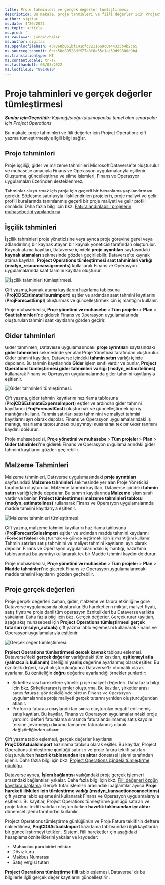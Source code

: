 ```yaml
---
title: Proje tahminleri ve gerçek değerler tümleştirmesi
description: Bu makale, proje tahminleri ve fiili değerler için Project Operations çift yazma tümleştirmesiyle ilgili bilgi sağlar.
author: sigitac
ms.date: 4/26/2021
ms.topic: article
ms.prod: ''
ms.reviewer: johnmichalak
ms.author: sigitac
ms.openlocfilehash: 43c868b051bf141cfc3211669c0a44333b4b2c65
ms.sourcegitcommit: 6cfc50d89528df977a8f6a55c1ad39d99800d9b4
ms.translationtype: HT
ms.contentlocale: tr-TR
ms.lasthandoff: 06/03/2022
ms.locfileid: "8914610"
---
```

# <a name="project-estimates-and-actuals-integration"></a>Proje tahminleri ve gerçek değerler tümleştirmesi

_**Şunlar için Geçerlidir:** Kaynağı/stoğu tutulmayanları temel alan senaryolar için Project Operations_

Bu makale, proje tahminleri ve fiili değerler için Project Operations çift yazma tümleştirmesiyle ilgili bilgi sağlar.

## <a name="project-estimates"></a>Proje tahminleri

Proje işçiliği, gider ve malzeme tahminleri Microsoft Dataverse'te oluşturulur ve muhasebe amacıyla Finans ve Operasyon uygulamalarıyla eşitlenir. Oluşturma, güncelleştirme ve silme işlemleri, Finans ve Operasyon uygulamaları üzerinden desteklenmez.

Tahminler oluşturmak için proje için geçerli bir hesaplama yapılandırması gerekir. Sözleşme satırlarıyla ilişkilendirilen projelerin, proje maliyet ve gelir profili kurallarında tanımlanmış geçerli bir proje maliyeti ve gelir profili olmalıdır. Daha fazla bilgi için bkz. [Faturalandırılabilir projelerin muhasebesini yapılandırma](../project-accounting/configure-accounting-billable-projects.md#configure-project-cost-and-revenue-profile-rules).

## <a name="labor-estimates"></a>İşçilik tahminleri

İşçilik tahminleri proje yöneticisine veya ayrıca proje görevine genel veya adlandırılmış bir kaynak atayan bir kaynak yöneticisi tarafından oluşturulur. Kaynak atama kayıtları, Dataverse içindeki **proje ayrıntıları** sayfasındaki **kaynak atamaları** sekmesinde gözden geçirilebilir. Dataverse'te kaynak atama kayıtları, **Project Operations tümleştirmesi saat tahminleri varlığı (msdyn\_resourceassignments)** kullanarak Finans ve Operasyon uygulamalarında saat tahmini kayıtları oluşturur.

   ![İşçilik tahminleri tümleştirmesi.](./Media/DW4LaborEstimates.png)

Çift yazma, kaynak atama kayıtlarını hazırlama tablosuna (**ProjCDSEstimateHoursImport**) eşitler ve ardından saat tahmini kayıtlarını (**ProjForecastEmpl**) oluşturmak ve güncelleştirmek için iş mantığını kullanır.

Proje muhasebecisi, **Proje yönetimi ve muhasebe** > **Tüm projeler** > **Plan** > **Saat tahminleri**'ne giderek Finans ve Operasyon uygulamalarında oluşturulan tahmini saat kayıtlarını gözden geçirir.

## <a name="expense-estimates"></a>Gider tahminleri

Gider tahminleri, Dataverse uygulamasındaki **proje ayrıntıları** sayfasındaki **gider tahminleri** sekmesinde yer alan Proje Yöneticisi tarafından oluşturulur. Gider tahmini kayıtları, Dataverse içindeki **tahmin satırı** varlığı içinde depolanır. Bu tahmin kayıtlarında **Gider** işlem sınıfı vardır ve bunlar, **Project Operations tümleştirmesi gider tahminleri varlığı (msdyn\_estimatelines)** kullanarak Finans ve Operasyon uygulamalarında gider tahmini kayıtlarıyla eşitlenir.

   ![Gider tahminleri tümleştirmesi.](./Media/DW4ExpenseEstimates.png)

Çift yazma, gider tahmini kayıtlarını hazırlama tablosuna (**ProjCDSEstimateExpenseImport**) eşitler ve ardından gider tahmini kayıtlarını (**ProjForecastCost**) oluşturmak ve güncelleştirmek için iş mantığını kullanır. Tahmin satırları satış tahminini ve maliyet tahmini kayıtlarını ayrı olarak depolar. Finans ve Operasyon uygulamalarındaki iş mantığı, hazırlama tablosundaki bu ayrıntıyı kullanarak tek bir Gider tahmini kaydını doldurur.

Proje muhasebecisi, **Proje yönetimi ve muhasebe** > **Tüm projeler** > **Plan** > **Gider tahminleri**'ne giderek Finans ve Operasyon uygulamalarındaki gider tahmini kayıtlarını gözden geçirebilir.

## <a name="material-estimates"></a>Malzeme Tahminleri

Malzeme tahminleri, Dataverse uygulamasındaki **proje ayrıntıları** sayfasındaki **Malzeme tahminleri** sekmesinde yer alan Proje Yöneticisi tarafından oluşturulur. Malzeme tahmini kayıtları, Dataverse içindeki **tahmin satırı** varlığı içinde depolanır. Bu tahmin kayıtlarında **Malzeme** işlem sınıfı vardır ve bunlar, **Project tümleştirmesi malzeme tahminleri tablosu (msdyn\_estimatelines)** kullanarak Finans ve Operasyon uygulamalarında madde tahmini kayıtlarıyla eşitlenir.

   ![Malzeme tahminleri tümleştirmesi.](./Media/DW4MaterialEstimates.png)

Çift yazma, malzeme tahmini kayıtlarını hazırlama tablosuna (**ProjForecastSalesImpor**) eşitler ve ardından madde tahmini kayıtlarını (**ForecastSales**) oluşturmak ve güncelleştirmek için iş mantığını kullanır. Tahmin satırları satış tahminini ve maliyet tahmini kayıtlarını ayrı olarak depolar. Finans ve Operasyon uygulamalarındaki iş mantığı, hazırlama tablosundaki bu ayrıntıyı kullanarak tek bir Madde tahmini kaydını doldurur.

Proje muhasebecisi, **Proje yönetimi ve muhasebe** > **Tüm projeler** > **Plan** > **Madde tahminleri**'ne giderek Finans ve Operasyon uygulamalarındaki madde tahmini kayıtlarını gözden geçirebilir.

## <a name="project-actuals"></a>Proje gerçek değerleri

Proje gerçek değerleri zaman, gider, malzeme ve fatura etkinliğine göre Dataverse uygulamasında oluşturulur. Bu hareketlerin miktar, maliyet fiyatı, satış fiyatı ve proje dahil tüm operasyon öznitelikleri bu Dataverse varlıkta yakalanır. Daha fazla bilgi için bkz. [Gerçek değerler](../actuals/actuals-overview.md). Gerçek tutar kayıtları, aşağı akış muhasebesi için **Project Operations tümleştirmesi gerçek tutarları (msdyn\_actuals)** çift yazma tablo eşlemesini kullanarak Finans ve Operasyon uygulamalarıyla eşitlenir.

   ![Gerçek değer tümleştirmesi.](./Media/DW4Actuals.png)

**Project Operations tümleştirmesi gerçek kaynak** tablosu eşlemesi, Dataverse'deki **gerçek değerler** varlığındaki tüm kayıtları, **eşitlemeyi atla (yalnızca iç kullanım)** özelliğini **yanlış** değerine ayarlanmış olarak eşitler. Bu öznitelik değeri, kayıt oluşturulduğunda Dataverse'te otomatik olarak ayarlanır. Bu özniteliğin **doğru** değerine ayarlandığı örnekler şunlardır:

  - Şirketlerarası hareketlere yönelik proje maliyet değerleri. Daha fazla bilgi için bkz. [Şirketlerarası işlemler oluşturma](../project-accounting/create-intercompany-transactions.md). Bu kayıtlar, şirketler arası satıcı faturası gönderildiğinde sistem Finans ve Operasyon uygulamalarında proje maliyeti gerçek tutarını yeniden oluşturduğundan atlanır.
  - Proforma faturası onaylandıktan sonra oluşturulan negatif edilmemiş satış kayıtları. Bu kayıtlar, Finans ve Operasyon uygulamalarındaki proje yardımcı defteri faturalama sırasında faturalandırılmamış satış kaydını tersine çevirmeyip durumu tamamen faturalanmış olarak değiştirdiğinden atlanır.

Çift yazma tablo eşlemesi, gerçek değerler kayıtlarını **ProjCDSActualsImport** hazırlama tablosu olarak eşitler. Bu kayıtlar, Project Operations tümleştirme günlüğü satırları ve proje fatura teklifi satırları oluşturulurken **hazırlık tablosundan içe aktar** dönemsel işlemi tarafından işlenir. Daha fazla bilgi için bkz. [Project Operations içindeki tümleştirme günlüğü](../project-accounting/project-operations-integration-journal.md).

Dataverse ayrıca, **İşlem bağlantısı** varlığındaki proje gerçek işlemleri arasındaki bağlantıları yakalar. Daha fazla bilgi için bkz. [Fiili değerleri özgün kayıtlara bağlama](../actuals/linkingactuals.md). Gerçek tutar işlemleri arasındaki bağlantılar ayrıca **Proje hareketi ilişkileri için tümleştirme varlığı (msdyn\_transactionconnections)** çift yazma tablo eşlemesini kullanarak Finans ve Operasyon uygulamalarıyla eşitlenir. Bu kayıtlar, Project Operations tümleştirme günlüğü satırları ve proje fatura teklifi satırları oluşturulurken **hazırlık tablosundan içe aktar** dönemsel işlemi tarafından kullanılır.

Project Operations tümleştirme günlüğünün ve Proje Fatura teklifinin deftere nakledilmesi, **ProjCDSActualsImport** hazırlama tablosundaki ilgili kayıtlarda bir güncelleştirmeyi tetikler . Sistem, Fiili hareketler için aşağıdaki hesaplama özniteliklerini yakalar ve kaydeder:

- Muhasebe para birimi miktarı
- Döviz kuru
- Makbuz Numarası
- Satış vergisi tutarı

**Project Operations tümleştirme fiili** tablo eşlemesi, Dataverse' de bu bilgilerle ilgili gerçek değer kayıtlarını güncelleştirir .
